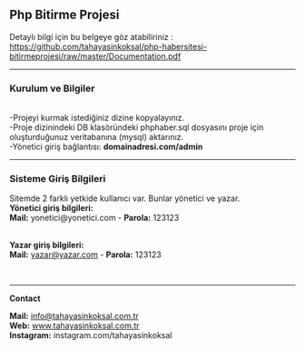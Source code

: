 <h2>Php Bitirme Projesi</h2>

Detaylı bilgi için bu belgeye göz atabiliriniz : <a href="https://github.com/tahayasinkoksal/php-habersitesi-bitirmeprojesi/raw/master/Documentation.pdf">https://github.com/tahayasinkoksal/php-habersitesi-bitirmeprojesi/raw/master/Documentation.pdf</a><br>

<hr>
<h3>Kurulum ve Bilgiler</h3>
<br>
-Projeyi kurmak istediğiniz dizine kopyalayınız.<br>
-Proje dizinindeki DB klasöründeki phphaber.sql dosyasını proje için oluşturduğunuz veritabanına (mysql) aktarınız.<br>
-Yönetici giriş bağlantısı: <b>domainadresi.com/admin</b>
<hr>

<h3>Sisteme Giriş Bilgileri</h3>
Sitemde 2 farklı yetkide kullanıcı var. Bunlar yönetici ve yazar.<br>
<b>Yönetici giriş bilgileri:</b> <br>
<b>Mail:</b> yonetici@yonetici.com    -   <b>Parola:</b> 123123<br><br>


<b>Yazar giriş bilgileri:</b><br>
<b>Mail:</b>    yazar@yazar.com    -   <b>Parola:</b> 123123

<br>
<hr>
<b>Contact</b><br>

<b>Mail:</b> info@tahayasinkoksal.com.tr <br>
<b>Web:</b> www.tahayasinkoksal.com.tr <br>
<b>Instagram:</b> instagram.com/tahayasinkoksal
